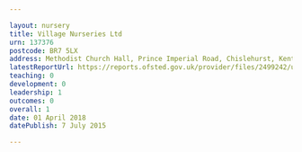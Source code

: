 ```yaml
---

layout: nursery
title: Village Nurseries Ltd
urn: 137376
postcode: BR7 5LX
address: Methodist Church Hall, Prince Imperial Road, Chislehurst, Kent, BR7 5LX
latestReportUrl: https://reports.ofsted.gov.uk/provider/files/2499242/urn/137376.pdf
teaching: 0
development: 0
leadership: 1
outcomes: 0
overall: 1
date: 01 April 2018 
datePublish: 7 July 2015

---
```

